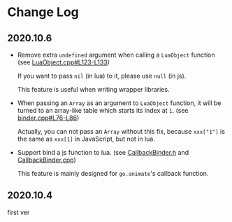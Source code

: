 # Change Log

## 2020.10.6

+ Remove extra `undefined` argument when calling a `LuaObject` function (see [LuaObject.cpp#L123-L133](duktape/src/LuaObject.cpp#L123-L133))

  If you want to pass `nil` (in lua) to it, please use `null` (in js).

  This feature is useful when writing wrapper libraries.

+ When passing an `Array` as an argument to `LuaObject` function, it will be turned to an array-like table which starts its index at `1`. (see [binder.cpp#L76-L86](duktape/src/binder.cpp#L76-L86))

  Actually, you can not pass an `Array` without this fix, because `xxx["1"]` is the same as `xxx[1]` in JavaScript, but not in lua.

+ Support bind a js function to lua. (see [CallbackBinder.h](duktape/src/CallbackBinder.h) and [CallbackBinder.cpp](duktape/src/CallbackBinder.cpp))

  This feature is mainly designed for `go.animate`'s callback function.

## 2020.10.4

first ver
